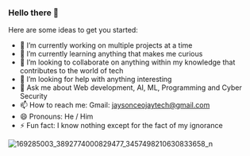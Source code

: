 ### Hello there 👋


Here are some ideas to get you started:

- 🔭 I’m currently working on multiple projects at a time
- 🌱 I’m currently learning anything that makes me curious
- 👯 I’m looking to collaborate on anything within my knowledge that contributes to the world of tech
- 🤔 I’m looking for help with anything interesting 
- 💬 Ask me about Web development, AI, ML, Programming and Cyber Security
- 📫 How to reach me: Gmail: jaysonceojaytech@gmail.com 
- 😄 Pronouns: He / Him
- ⚡ Fun fact: I know nothing except for the fact of my ignorance

![169285003_3892774000829477_3457498210630833658_n](https://user-images.githubusercontent.com/54147129/147130616-60149b2c-023c-4b2f-b17b-d62d215cc051.jpg)
